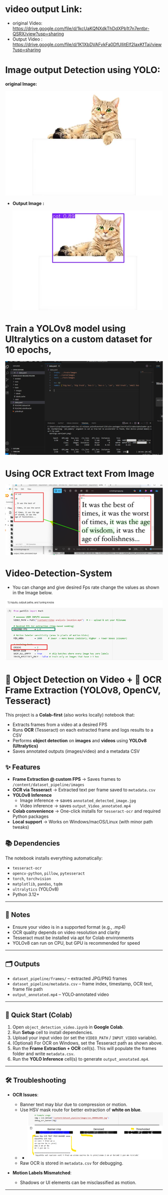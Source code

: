 # video output Link: 
- original Video:  https://drive.google.com/file/d/1kcUaKQNXdkThDdXPb1t7n7entbr-QSRX/view?usp=sharing
- Output Video : https://drive.google.com/file/d/1K1XbDVAFvkFa0DfUllitElf2IaxKfTaj/view?usp=sharing
# Image output Detection using YOLO: 
**original Image:**
  
![catimage](catimage.jpg) 
- **Output Image :**

   ![annotated_image](annotated_image.jpg)
# Train a YOLOv8 model using Ultralytics on a custom dataset for 10 epochs,

![CustomlabelDataTrain](CustomlabelDataTrain.png) 

# Using OCR Extract text From Image
![ocrtextimgandextractedtext](ocrtextimgandextractedtext.png)

# Video-Detection-System
- You can change and give desired Fps rate  change the values as shown in the Image below.

![fpsandepochsettingshere](fpsandepochsettingshere.png) 
# 🎥 Object Detection on Video + 🧾 OCR Frame Extraction (YOLOv8, OpenCV, Tesseract)

This project is a **Colab-first** (also works locally) notebook that:

- Extracts frames from a video at a desired FPS
- Runs **OCR** (Tesseract) on each extracted frame and logs results to a CSV
- Performs **object detection** on **images** and **videos** using **YOLOv8 (Ultralytics)**
- Saves annotated outputs (images/video) and a metadata CSV

 ## ✨ Features

- **Frame Extraction @ custom FPS** → Saves frames to `/content/dataset_pipeline/images`
- **OCR via Tesseract** → Extracted text per frame saved to `metadata.csv`
- **YOLOv8 Inference**
  - Image inference → saves `annotated_detected_image.jpg`
  - Video inference → saves `output_Video_annotated.mp4`
- **Colab convenience** → One-click installs for `tesseract-ocr` and required Python packages  
- **Local support** → Works on Windows/macOS/Linux (with minor path tweaks)

  
## 📚 Dependencies
The notebook installs everything automatically:
- `tesseract-ocr`
- `opencv-python`, `pillow`, `pytesseract`
- `torch`, `torchvision`
- `matplotlib`, `pandas`, `tqdm`
- `ultralytics` (YOLOv8)
- Python 3.12+



---
## 📌 Notes
- Ensure your video is in a supported format (e.g., .mp4)
- OCR quality depends on video resolution and clarity
- Tesseract must be installed via apt for Colab environments
- YOLOv8 can run on CPU, but GPU is recommended for speed
 

---
## 🗂️ Outputs
- `dataset_pipeline/frames/` – extracted JPG/PNG frames
- `dataset_pipeline/metadata.csv` – frame index, timestamp, OCR text, frame file path
- `output_annotated.mp4` – YOLO‑annotated video


---

## 🚀 Quick Start (Colab)

1. Open `object_detection_video.ipynb` in **Google Colab**.
2. Run **Setup** cell to install dependencies.
3. Upload your input video (or set the `VIDEO_PATH` / `INPUT_VIDEO` variable).
4. (Optional) For OCR on Windows, set the Tesseract path as shown above.
5. Run the **Frame Extraction + OCR** cell(s). This will populate the frames folder and write `metadata.csv`.
6. Run the **YOLO Inference** cell(s) to generate `output_annotated.mp4`.
    

---

## 🛠 Troubleshooting
- **OCR Issues**:  
  - Banner text may blur due to compression or motion.  
  - Use HSV mask route for better extraction of **white on blue**.
  - - ![Ocrpytessaracttext](Ocrpytessaracttext.png)
  - Raw OCR is stored in `metadata.csv` for debugging.  

- **Motion Labels Mismatched**:  
  - Shadows or UI elements can be misclassified as motion.  
 

---


